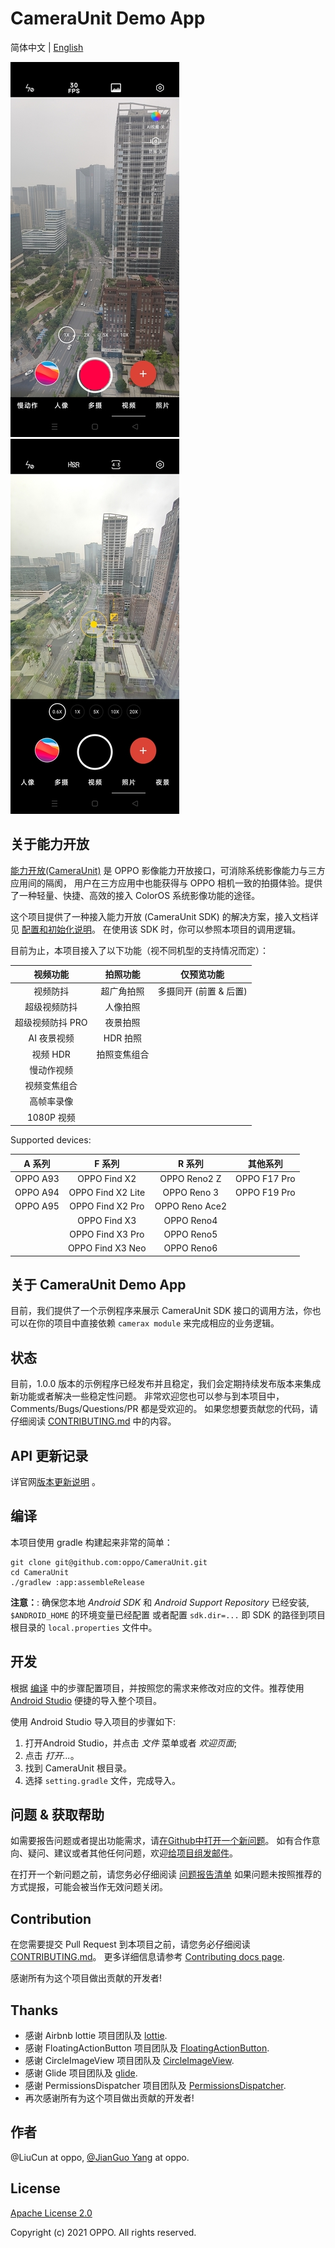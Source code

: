 CameraUnit Demo App
=====

简体中文 | [English](./README.md) 

![录像](./screenshots/Screenshot_video_interface.jpg "录像界面截图")
![拍照](./screenshots/Screenshot_capture_interface.jpg "拍照界面截图")

## 关于能力开放

[能力开放(CameraUnit)][CameraUnitLink] 是 OPPO 影像能力开放接口，可消除系统影像能力与三方应用间的隔阂，
用户在三方应用中也能获得与 OPPO 相机一致的拍摄体验。提供了一种轻量、快捷、高效的接入 ColorOS 系统影像功能的途径。

这个项目提供了一种接入能力开放 (CameraUnit SDK) 的解决方案，接入文档详见 [配置和初始化说明][CameraUnitInstructions]。
在使用该 SDK 时，你可以参照本项目的调用逻辑。

目前为止，本项目接入了以下功能（视不同机型的支持情况而定）：

| 视频功能                | 拍照功能                  | 仅预览功能                    |
| :----:                 | :----:                   | :----:                      |
| 视频防抖                | 超广角拍照                 | 多摄同开 (前置 & 后置)        |
| 超级视频防抖             | 人像拍照                  |                             |
| 超级视频防抖 PRO         | 夜景拍照                  |                             |
| AI 夜景视频              | HDR 拍照                 |                             |
| 视频 HDR                | 拍照变焦组合               |                             |
| 慢动作视频               |                          |                             |
| 视频变焦组合             |                          |                             |
| 高帧率录像               |                          |                             |
| 1080P 视频              |                          |                             |

Supported devices:

| A 系列             | F 系列              | R 系列               | 其他系列            |
| :----:             | :----:             | :----:              | :----:              |
| OPPO A93           | OPPO Find X2       | OPPO Reno2 Z        | OPPO F17 Pro        |
| OPPO A94           | OPPO Find X2 Lite  | OPPO Reno 3         | OPPO F19 Pro        |
| OPPO A95           | OPPO Find X2 Pro   | OPPO Reno Ace2      |                     |
|                    | OPPO Find X3       | OPPO Reno4          |                     |
|                    | OPPO Find X3 Pro   | OPPO Reno5          |                     |
|                    | OPPO Find X3 Neo   | OPPO Reno6          |                     |

## 关于 CameraUnit Demo App
目前，我们提供了一个示例程序来展示 CameraUnit SDK 接口的调用方法，你也可以在你的项目中直接依赖 `camerax module` 来完成相应的业务逻辑。

## 状态
目前，1.0.0 版本的示例程序已经发布并且稳定，我们会定期持续发布版本来集成新功能或者解决一些稳定性问题。
非常欢迎您也可以参与到本项目中，Comments/Bugs/Questions/PR 都是受欢迎的。
如果您想要贡献您的代码，请仔细阅读 [CONTRIBUTING.md][contributing] 中的内容。

## API 更新记录
详官网[版本更新说明][updateLog] 。

## 编译
本项目使用 gradle 构建起来非常的简单：

```shell
git clone git@github.com:oppo/CameraUnit.git
cd CameraUnit
./gradlew :app:assembleRelease
```

**注意：**: 确保您本地 *Android SDK* 和 *Android Support Repository* 已经安装, `$ANDROID_HOME` 的环境变量已经配置
或者配置 `sdk.dir=...` 即 SDK 的路径到项目根目录的 `local.properties` 文件中。

## 开发
根据 [编译](#编译) 中的步骤配置项目，并按照您的需求来修改对应的文件。推荐使用[Android Studio][android-studio] 便捷的导入整个项目。

使用 Android Studio 导入项目的步骤如下:

1. 打开Android Studio，并点击 *文件* 菜单或者 *欢迎页面*;
2. 点击 *打开...*。
3. 找到 CameraUnit 根目录。
4. 选择 `setting.gradle` 文件，完成导入。

## 问题 & 获取帮助
如需要报告问题或者提出功能需求，请[在Github中打开一个新问题][open-new-issue]。
如有合作意向、疑问、建议或者其他任何问题，欢迎[给项目组发邮件][discussion]。

在打开一个新问题之前，请您务必仔细阅读 [问题报告清单][issue-reporting-guidelines]
如果问题未按照推荐的方式提报，可能会被当作无效问题关闭。

## Contribution
在您需要提交 Pull Request 到本项目之前，请您务必仔细阅读 [CONTRIBUTING.md][contributing]。
更多详细信息请参考 [Contributing docs page][contributing-page].

感谢所有为这个项目做出贡献的开发者!

## Thanks
* 感谢 Airbnb lottie 项目团队及 [lottie](https://github.com/airbnb/lottie).
* 感谢 FloatingActionButton 项目团队及 [FloatingActionButton](https://github.com/Clans/FloatingActionButton).
* 感谢 CircleImageView 项目团队及 [CircleImageView](https://github.com/hdodenhof/CircleImageView).
* 感谢 Glide 项目团队及 [glide](https://github.com/bumptech/glide).
* 感谢 PermissionsDispatcher 项目团队及 [PermissionsDispatcher](https://github.com/permissions-dispatcher/PermissionsDispatcher).
* 再次感谢所有为这个项目做出贡献的开发者!

## 作者
@LiuCun at oppo, [@JianGuo Yang](https://github.com/lgyjg) at oppo.

## License
[Apache License 2.0][license]

Copyright (c) 2021 OPPO. All rights reserved.

[CameraUnitLink]: https://open.oppomobile.com/new/developmentDoc/info?id=10717
[CameraUnitInstructions]: https://open.oppomobile.com/new/developmentDoc/info?id=10723
[updateLog]: https://open.oppomobile.com/new/developmentDoc/info?id=11163
[issue-reporting-guidelines]: #
[open-new-issue]: https://github.com/oppo/CameraUnit/issues
[android-studio]: https://developer.android.com/studio
[contributing-page]: https://github.com/oppo/CameraUnit/blob/main/CONTRIBUTING.md
[discussion]: https://github.com/oppo/CameraUnit/issues
[contributing]: https://github.com/oppo/CameraUnit/blob/main/CONTRIBUTING.md
[license]: https://www.apache.org/licenses/LICENSE-2.0
